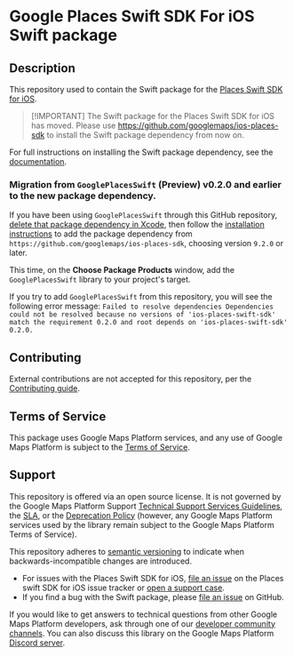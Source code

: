 <!--* freshness: { exempt: true } *-->

# Google Places Swift SDK For iOS Swift package

## Description

This repository used to contain the Swift package for the
[Places Swift SDK for iOS](https://developers.google.com/maps/documentation/places/ios-sdk).

> [!IMPORTANT] The Swift package for the Places Swift SDK for iOS has moved.
> Please use https://github.com/googlemaps/ios-places-sdk to install the Swift
> package dependency from now on.

For full instructions on installing the Swift package dependency, see the [documentation](https://developers.google.com/maps/documentation/places/ios-sdk/config).

### Migration from `GooglePlacesSwift` (Preview) v0.2.0 and earlier to the new package dependency.

If you have been using `GooglePlacesSwift` through this GitHub
repository,
[delete that package dependency in Xcode](https://developer.apple.com/documentation/xcode/adding-package-dependencies-to-your-app#Delete-a-package-dependency),
then follow the [installation instructions](#installation) to add the package
dependency from `https://github.com/googlemaps/ios-places-sdk`, choosing version
`9.2.0` or later.

This time, on the **Choose Package Products** window, add the
`GooglePlacesSwift` library to your project's target.

If you try to add `GooglePlacesSwift` from this repository, you will see the
following error message: `Failed to resolve dependencies Dependencies could not
be resolved because no versions of 'ios-places-swift-sdk' match the requirement
0.2.0 and root depends on 'ios-places-swift-sdk' 0.2.0.`

## Contributing

External contributions are not accepted for this repository, per the
[Contributing guide](https://github.com/googlemaps/ios-places-sdk/blob/main/CONTRIBUTING.md).

## Terms of Service

This package uses Google Maps Platform services, and any use of Google Maps
Platform is subject to the
[Terms of Service](https://cloud.google.com/maps-platform/terms).

## Support

This repository is offered via an open source license. It is not governed by the
Google Maps Platform Support
[Technical Support Services Guidelines](https://cloud.google.com/maps-platform/terms/tssg),
the [SLA](https://cloud.google.com/maps-platform/terms/sla), or the
[Deprecation Policy](https://cloud.google.com/maps-platform/terms) (however, any
Google Maps Platform services used by the library remain subject to the Google
Maps Platform Terms of Service).

This repository adheres to [semantic versioning](https://semver.org/) to
indicate when backwards-incompatible changes are introduced.

-   For issues with the Places Swift SDK for iOS,
    [file an issue](https://developers.google.com/maps/documentation/places/ios-sdk/support#issue-tracker)
    on the Places swift SDK for iOS issue tracker or
    [open a support case](https://developers.google.com/maps/documentation/places/ios-sdk/support#contact-maps-support).
-   If you find a bug with the Swift package, please
    [file an issue](https://github.com/googlemaps/ios-places-sdk/issues) on
    GitHub.

If you would like to get answers to technical questions from other Google Maps
Platform developers, ask through one of our
[developer community channels](https://developers.google.com/maps/developer-community).
You can also discuss this library on the Google Maps Platform
[Discord server](https://discord.gg/hYsWbmk).
